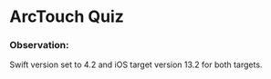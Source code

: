 #  ArcTouch Quiz

### Observation:
Swift version set to 4.2 and iOS target version 13.2 for both targets. 

